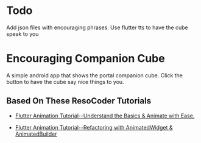 # Todo
Add json files with encouraging phrases.
Use flutter tts to have the cube speak to you


# Encouraging Companion Cube

A simple android app that shows the portal companion cube.
Click the button to have the cube say nice things to you.

## Based On These ResoCoder Tutorials

* [Flutter Animation Tutorial--Understand the Basics & Animate with Ease.][1]

* [Flutter Animation Tutorial--Refactoring with AnimatedWidget & AnimatedBuilder][2] 

[1]: https://resocoder.com/2019/08/01/flutter-animation-tutorial-understand-the-basics-animate-with-ease/

[2]: https://resocoder.com/2019/08/05/flutter-animation-tutorial-refactoring-with-animatedwidget-animatedbuilder/
